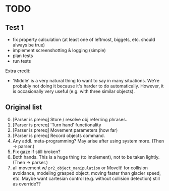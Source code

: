 # TODO

## Test 1
- fix property calculation (at least one of leftmost, biggets, etc. should always be true)
- implement screenshotting & logging (simple)
- plan tests
- run tests

Extra credit:

- 'Middle' is a very natural thing to want to say in many situations. We're probably not doing it because it's harder to do automatically. However, it is occasionally very useful (e.g. with three similar objects).

## Original list
0. [Parser is prereq] Store / resolve obj referring phrases.
0. [Parser is prereq] 'Turn hand' functionality
0. [Parser is prereq] Movement parameters (how far)
0. [Parser is prereq] Record objects command.
0. Any addl. meta-programming? May arise after using system more. (Then -> parser.)
0. Fix gaze if still broken?
0. Both hands. This is a huge thing (to implement), not to be taken lightly. (Then -> parser.)
0. all movement w/ `pr2_object_manipulation` or MoveIt! for collision avoidance, modeling grasped object, moving faster than glacier speed, etc. Maybe want cartesian control (e.g. without collision detection) still as override??
